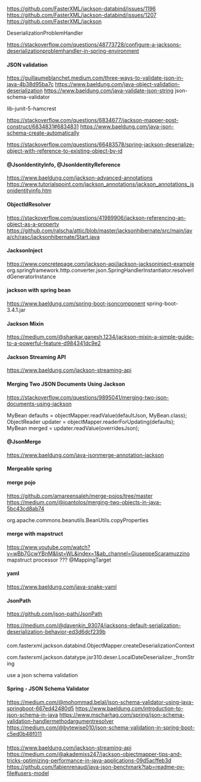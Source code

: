 https://github.com/FasterXML/jackson-databind/issues/1196
https://github.com/FasterXML/jackson-databind/issues/1207
https://github.com/FasterXML/jackson

DeserializationProblemHandler

https://stackoverflow.com/questions/48773728/configure-a-jacksons-deserializationproblemhandler-in-spring-environment

#### JSON validation

https://guillaumeblanchet.medium.com/three-ways-to-validate-json-in-java-4b38d95ba7c
https://www.baeldung.com/java-object-validation-deserialization
https://www.baeldung.com/java-validate-json-string
json-schema-validator


lib-junit-5-hamcrest


https://stackoverflow.com/questions/6834677/jackson-mapper-post-construct/6834831#6834831
https://www.baeldung.com/java-json-schema-create-automatically

https://stackoverflow.com/questions/66483578/spring-jackson-deserialize-object-with-reference-to-existing-object-by-id

#### @JsonIdentityInfo, @JsonIdentityReference
https://www.baeldung.com/jackson-advanced-annotations
https://www.tutorialspoint.com/jackson_annotations/jackson_annotations_jsonidentityinfo.htm

#### ObjectIdResolver
https://stackoverflow.com/questions/41989906/jackson-referencing-an-object-as-a-property
https://github.com/ralscha/attic/blob/master/jacksonhibernate/src/main/java/ch/rasc/jacksonhibernate/Start.java

#### JacksonInject
https://www.concretepage.com/jackson-api/jackson-jacksoninject-example
org.springframework.http.converter.json.SpringHandlerInstantiator.resolverIdGeneratorInstance

#### jackson with spring bean
https://www.baeldung.com/spring-boot-jsoncomponent
spring-boot-3.4.1.jar

#### Jackson Mixin
https://medium.com/@shankar.ganesh.1234/jackson-mixin-a-simple-guide-to-a-powerful-feature-d984341dc9e2

#### Jackson Streaming API
https://www.baeldung.com/jackson-streaming-api

#### Merging Two JSON Documents Using Jackson
https://stackoverflow.com/questions/9895041/merging-two-json-documents-using-jackson

MyBean defaults = objectMapper.readValue(defaultJson, MyBean.class);
ObjectReader updater = objectMapper.readerForUpdating(defaults);
MyBean merged = updater.readValue(overridesJson);

#### @JsonMerge
https://www.baeldung.com/java-jsonmerge-annotation-jackson

#### Mergeable spring

#### merge pojo
https://github.com/amareensaleh/merge-pojos/tree/master
https://medium.com/@joantolos/merging-two-objects-in-java-5bc43cd8ab74

org.apache.commons.beanutils.BeanUtils.copyProperties

#### merge with mapstruct
https://www.youtube.com/watch?v=wBb7GcwYBnM&list=WL&index=1&ab_channel=GiuseppeScaramuzzino
mapstruct processor ???
@MappingTarget

#### yaml
https://www.baeldung.com/java-snake-yaml 

#### JsonPath
https://github.com/json-path/JsonPath

https://medium.com/@davenkin_93074/jacksons-default-serialization-deserialization-behavior-ed3d6dcf239b

####

com.fasterxml.jackson.databind.ObjectMapper.createDeserializationContext

com.fasterxml.jackson.datatype.jsr310.deser.LocalDateDeserializer._fromString

use a json schema validation

#### Spring - JSON Schema Validator
https://medium.com/@mohommad.belal/json-schema-validator-using-java-springboot-667ed42480d5
https://www.baeldung.com/introduction-to-json-schema-in-java
https://www.mscharhag.com/spring/json-schema-validation-handlermethodargumentresolver
https://medium.com/@bytewise010/json-schema-validation-in-spring-boot-c5ed0b48f011

####

https://www.baeldung.com/jackson-streaming-api
https://medium.com/@akademixs247/jackson-objectmapper-tips-and-tricks-optimizing-performance-in-java-applications-09d5acffeb3d
https://github.com/fabienrenaud/java-json-benchmark?tab=readme-ov-file#users-model
